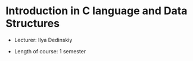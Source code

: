 # Introduction in C language and Data Structures

* Lecturer: Ilya Dedinskiy

* Length of course: 1 semester
